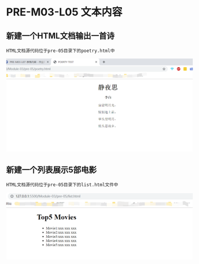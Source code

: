 # PRE-M03-L05 文本内容

## 新建一个HTML文档输出一首诗
    HTML文档源代码位于pre-05目录下的poetry.html中     

![](pre-05/images/1.png)

## 新建一个列表展示5部电影
    HTML文档源代码位于pre-05目录下的list.html文件中
![](pre-05/images/2.png)